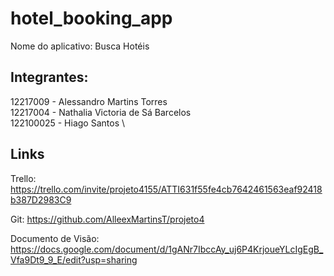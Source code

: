 # hotel_booking_app

Nome do aplicativo: Busca Hotéis

## Integrantes:

12217009 - Alessandro Martins Torres \
12217004 - Nathalia Victoria de Sá Barcelos \
122100025 - Hiago Santos \


 ## Links

Trello: https://trello.com/invite/projeto4155/ATTI631f55fe4cb7642461563eaf92418b387D2983C9 

Git: https://github.com/AlleexMartinsT/projeto4

Documento de Visão: https://docs.google.com/document/d/1gANr7IbccAy_uj6P4KrjoueYLcIgEgB_Vfa9Dt9_9_E/edit?usp=sharing
